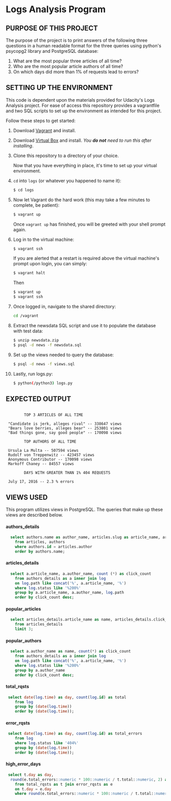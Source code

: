 # Logs Analysis Program

## PURPOSE OF THIS PROJECT

The purpose of the project is to print answers of the following three questions in a human readable format for the three queries using python's psycopg2 library and PostgreSQL database:

1. What are the most popular three articles of all time?
2. Who are the most popular article authors of all time?
3. On which days did more than 1% of requests lead to errors?

## SETTING UP THE ENVIRONMENT

This code is dependent upon the materials provided for Udacity's Logs
Analysis project. For ease of access this repository provides a vagrantfile
and two SQL scripts to set up the environment as intended for this project.  

Follow these steps to get started:

1. Download [Vagrant](https://www.vagrantup.com/) and install.
2. Download [Virtual Box](https://www.virtualbox.org/) and install. *You **do not** need to run this after installing*.
3. Clone this repository to a directory of your choice.

   Now that you have everything in place, it's time to set up your virtual environment.
   
4. `cd` into `logs` (or whatever you happened to name it):
   ```sh
   $ cd logs
   ```

5. Now let Vagrant do the hard work (this may take a few minutes to complete, be patient):
   ```sh
   $ vagrant up
   ```
   Once `vagrant up` has finished, you will be greeted with your shell prompt again.

6. Log in to the virtual machine:
   ```sh
   $ vagrant ssh
   ```
   
   If you are alerted that a restart is required above the virtual machine's prompt upon login, you can simply:
   ```sh
   $ vagrant halt
   ```
   Then
   ```sh
   $ vagrant up
   $ vagrant ssh
   ```
   
7. Once logged in, navigate to the shared directory:
   ```sh
   cd /vagrant
   ```

8. Extract the newsdata SQL script and use it to populate the database with test data:
   ```sh
   $ unzip newsdata.zip
   $ psql -d news -f newsdata.sql
   ```

9. Set up the views needed to query the database:
   ```sh
   $ psql -d news -f views.sql
   ```
9. Lastly, run logs.py:
   ```sh
   $ python(/python3) logs.py
   ```

## EXPECTED OUTPUT
````

        TOP 3 ARTICLES OF ALL TIME

 "Candidate is jerk, alleges rival" -- 338647 views
 "Bears love berries, alleges bear" -- 253801 views
 "Bad things gone, say good people" -- 170098 views

        TOP AUTHORS OF ALL TIME

 Ursula La Multa -- 507594 views
 Rudolf von Treppenwitz -- 423457 views
 Anonymous Contributor -- 170098 views
 Markoff Chaney -- 84557 views

        DAYS WITH GREATER THAN 1% 404 REQUESTS

 July 17, 2016 -- 2.3 % errors
````

## VIEWS USED

This program utilizes views in PostgreSQL. The queries that make up these views are described below.

#### authors_details
````sql
  select authors.name as author_name, articles.slug as article_name, articles.title as article_title, articles.author as author_id 
    from articles, authors
    where authors.id = articles.author
    order by authors.name;
 ````

#### articles_details
````sql
  select a.article_name, a.author_name, count (*) as click_count 
    from authors_details as a inner join log
    on log.path like concat('%', a.article_name, '%')
    where log.status like '%200%'
    group by a.article_name, a.author_name, log.path
    order by click_count desc;
 ````

#### popular_articles
````sql
  select articles_details.article_name as name, articles_details.click_count as count
    from articles_details
    limit 3;
 ````

#### popular_authors
````sql
  select a.author_name as name, count(*) as click_count
    from authors_details as a inner join log
    on log.path like concat('%', a.article_name, '%')
    where log.status like '%200%'
    group by a.author_name
    order by click_count desc;
 ````

#### total_rqsts
````sql
 select date(log.time) as day, count(log.id) as total
    from log
    group by (date(log.time))
    order by (date(log.time));
````

#### error_rqsts
````sql
 select date(log.time) as day, count(log.id) as total_errors
    from log
    where log.status like '404%'
    group by (date(log.time))
    order by (date(log.time));
````

#### high_error_days
````sql
 select t.day as day,
  round(e.total_errors::numeric * 100::numeric / t.total::numeric, 2) as percentage
    from total_rqsts as t join error_rqsts as e
    on t.day = e.day
    where round(e.total_errors::numeric * 100::numeric / t.total::numeric, 2) > 1::numeric;
````
